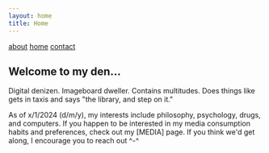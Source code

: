 ```yaml
---
layout: home
title: Home
---
```

<div class="nav-links" lang="en">
            <span class="left-link"><a class="nav-link left-link" href="/en/">about</a></span>
            <span class="center-link"><a class="nav-link center-link" href="/en/documentation">home</a></span>
            <span class="right-link"><a class="nav-link right-link" href="/en/contact">contact</a></span>
        </div>

<div class="m_box">
  <div class="m_box_bar">
    <h2>Welcome to my den...</h2>
  </div>
      <p> Digital denizen. Imageboard dweller. Contains multitudes. Does things like gets in taxis and says "the library, and step on it." </p>
      <p> As of x/1/2024 (d/m/y), my interests include philosophy, psychology, drugs, and computers. If you happen to be interested in my media consumption habits and preferences, check out my [MEDIA] page.
          If you think we'd get along, I encourage you to reach out ^-^ </p>
</div>
